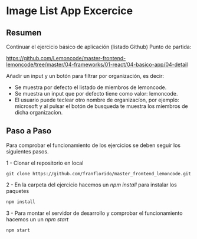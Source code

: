 # Image List App Excercice

## Resumen

Continuar el ejercicio básico de aplicación (listado Github)
Punto de partida:

https://github.com/Lemoncode/master-frontend-lemoncode/tree/master/04-frameworks/01-react/04-basico-app/04-detail

Añadir un input y un botón para filtrar por organización, es decir:
- Se muestra por defecto el listado de miembros de lemoncode.
- Se muestra un input que por defecto tiene como valor: lemoncode.
- El usuario puede teclear otro nombre de organizacíon, por ejemplo: microsoft y al pulsar el botón
de busqueda te muestra los miembros de dicha organizacíon.

## Paso a Paso

Para comprobar el funcionamiento de los ejercicios se deben seguir los siguientes pasos.

1 - Clonar el repositorio en local

```
git clone https://github.com/franflorido/master_frontend_lemoncode.git
```

2 - En la carpeta del ejercicio hacemos un _npm install_ para instalar los paquetes

```bash
npm install
```

3 - Para montar el servidor de desarrollo y comprobar el funcionamiento hacemos un  un _npm start_

```bash
npm start
```